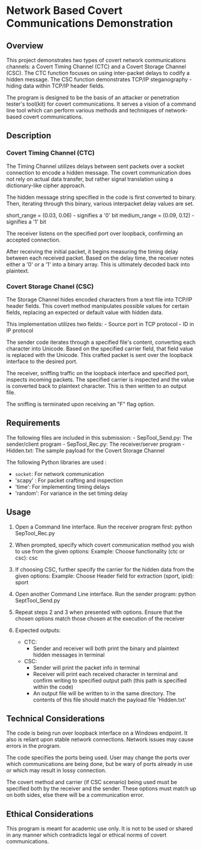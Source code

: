 # Network Based Covert Communications Demonstration

## Overview

This project demonstrates two types of covert network communications channels: a Covert Timing Channel (CTC) and a Covert Storage Channel (CSC). The CTC function focuses on using inter-packet delays to codify a hidden message. The CSC function demonstrates TCP/IP steganography - hiding data within TCP/IP header fields. 

The program is designed to be the basis of an attacker or penetration tester's tool(kit) for covert communications. It serves a vision of a command line tool which can perform various methods and techniques of network-based covert communications. 

## Description

### Covert Timing Channel (CTC)

The Timing Channel utilizes delays between sent packets over a socket connection to encode a hidden message. The covert communication does not rely on actual data transfer, but rather signal translation using a dictionary-like cipher approach. 

The hidden message string specified in the code is first converted to binary. Then, iterating through this binary, various interpacket delay values are set.

short_range = (0.03, 0.06)
    - signifies a '0' bit
medium_range = (0.09, 0.12)
    - signifies a '1' bit

The receiver listens on the specified port over loopback, confirming an accepted connection. 

After receiving the initial packet, it begins measuring the timing delay between each received packet. Based on the delay time, the receiver notes either a '0' or a '1' into a binary array. This is ultimately decoded back into plaintext.  

### Covert Storage Chanel (CSC)

The Storage Channel hides encoded characters from a text file into TCP/IP header fields. This covert method manipulates possible values for certain fields, replacing an expected or default value with hidden data.

This implementation utilizes two fields:
    - Source port in TCP protocol
    - ID in IP protocol

The sender code iterates through a specified file's content, converting each character into Unicode. Based on the specified carrier field, that field value is replaced with the Unicode. This crafted packet is sent over the loopback interface to the desired port.

The receiver, sniffing traffic on the loopback interface and specified port, inspects incoming packets. The specified carrier is inspected and the value is converted back to plaintext character. This is then written to an output file.

The sniffing is terminated upon receiving an "F" flag option.

## Requirements
The following files are included in this submission:
    - SepTool_Send.py: The sender/client program
    - SepTool_Rec.py: The receiver/server program
    - Hidden.txt: The sample payload for the Covert Storage Channel

The following Python libraries are used :
  - `socket`: For network communication
  - 'scapy' : For packet crafting and inspection
  - 'time': For implementing timing delays
  - 'random': For variance in the set timing delay

## Usage

1. Open a Command line interface. Run the receiver program first:
    python SepTool_Rec.py

2. When prompted, specify which covert communication method you wish to use from the given options:
    Example: Choose functionality (ctc or csc): csc

3. If choosing CSC, further specify the carrier for the hidden data from the given options:
    Example: Choose Header field for extraction (sport, ipid): sport

4. Open another Command Line interface. Run the sender program:
    python SeptTool_Send.py

5. Repeat steps 2 and 3 when presented with options. Ensure that the chosen options match those chosen at the execution of the receiver

6. Expected outputs:
    - CTC:
        - Sender and receiver will both print the binary and plaintext hidden messages in terminal
    - CSC:
        - Sender will print the packet info in terminal
        - Receiver will print each received character in terminal and confirm writing to specified output path (this path is specified within the code)
        - An output file will be written to in the same directory. The contents of this file should match the payload file 'Hidden.txt'

## Technical Considerations

The code is being run over loopback interface on a Windows endpoint. It also is reliant upon stable network connections. Network issues may cause errors in the program.

The code specifies the ports being used. User may change the ports over which communications are being done, but be wary of ports already in use or which may result in lossy connection.

The covert method and carrier (if CSC scenario) being used must be specified both by the receiver and the sender. These options must match up on both sides, else there will be a communication error.

## Ethical Considerations

This program is meant for academic use only. It is not to be used or shared in any manner which contradicts legal or ethical norms of covert communications.